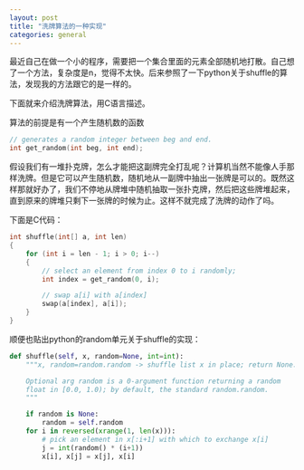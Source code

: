```yaml
---
layout: post
title: "洗牌算法的一种实现"
categories: general
---
```


最近自己在做一个小的程序，需要把一个集合里面的元素全部随机地打散。自己想了一个方法，复杂度是n，觉得不太快。后来参照了一下python关于shuffle的算法，发现我的方法跟它的是一样的。

下面就来介绍洗牌算法，用C语言描述。

算法的前提是有一个产生随机数的函数

``` c
// generates a random integer between beg and end.
int get_random(int beg, int end);
```

假设我们有一堆扑克牌，怎么才能把这副牌完全打乱呢？计算机当然不能像人手那样洗牌。但是它可以产生随机数，随机地从一副牌中抽出一张牌是可以的。既然这样那就好办了，我们不停地从牌堆中随机抽取一张扑克牌，然后把这些牌堆起来，直到原来的牌堆只剩下一张牌的时候为止。这样不就完成了洗牌的动作了吗。

下面是C代码：

``` c
int shuffle(int[] a, int len)
{
    for (int i = len - 1; i > 0; i--)
    {
        // select an element from index 0 to i randomly;
        int index = get_random(0, i);

        // swap a[i] with a[index]
        swap(a[index], a[i]);
    }
}
```

顺便也贴出python的random单元关于shuffle的实现：

``` python
def shuffle(self, x, random=None, int=int):
    """x, random=random.random -> shuffle list x in place; return None.

    Optional arg random is a 0-argument function returning a random
    float in [0.0, 1.0); by default, the standard random.random.
    """

    if random is None:
        random = self.random
    for i in reversed(xrange(1, len(x))):
        # pick an element in x[:i+1] with which to exchange x[i]
        j = int(random() * (i+1))
        x[i], x[j] = x[j], x[i]
```
